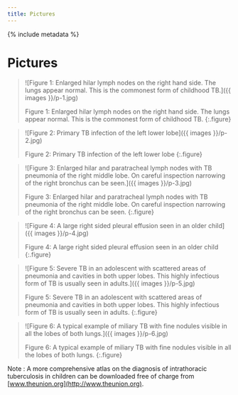 ```yaml
---
title: Pictures
---
```


{% include metadata %}

# Pictures

<div class="figure-gallery" markdown="1">
    
> ![Figure 1: Enlarged hilar lymph nodes on the right hand side. The lungs appear normal. This is the commonest form of childhood TB.]({{ images }}/p-1.jpg)
> 
> Figure 1: Enlarged hilar lymph nodes on the right hand side. The lungs appear normal. This is the commonest form of childhood TB.
{:.figure}

> ![Figure 2: Primary TB infection of the left lower lobe]({{ images }}/p-2.jpg)
> 
> Figure 2: Primary TB infection of the left lower lobe
{:.figure}

> ![Figure 3: Enlarged hilar and paratracheal lymph nodes with TB pneumonia of the right middle lobe. On careful inspection narrowing of the right bronchus can be seen.]({{ images }}/p-3.jpg)
> 
> Figure 3: Enlarged hilar and paratracheal lymph nodes with TB pneumonia of the right middle lobe. On careful inspection narrowing of the right bronchus can be seen.
{:.figure}

> ![Figure 4: A large right sided pleural effusion seen in an older child]({{ images }}/p-4.jpg)
> 
> Figure 4: A large right sided pleural effusion seen in an older child
{:.figure}

> ![Figure 5: Severe TB in an adolescent with scattered areas of pneumonia and cavities in both upper lobes. This highly infectious form of TB is usually seen in adults.]({{ images }}/p-5.jpg)
> 
> Figure 5: Severe TB in an adolescent with scattered areas of pneumonia and cavities in both upper lobes. This highly infectious form of TB is usually seen in adults.
{:.figure}

> ![Figure 6: A typical example of miliary TB with fine nodules visible in all the lobes of both lungs.]({{ images }}/p-6.jpg)
> 
> Figure 6: A typical example of miliary TB with fine nodules visible in all the lobes of both lungs.
{:.figure}
</div>

Note
:	A more comprehensive atlas on the diagnosis of intrathoracic tuberculosis in children can be downloaded free of charge from [www.theunion.org](http://www.theunion.org).